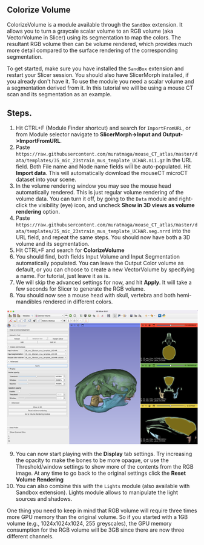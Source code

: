 ## Colorize Volume
ColorizeVolume is a module available through the `SandBox` extension. It allows you to turn a graycale scalar volume to an RGB volume (aka VectorVolume in Slicer) using its segmentation to map the colors. The resultant RGB volume then can be volume rendered, which provides much more detail compared to the surface rendering of the corresponding segmentation. 

To get started, make sure you have installed the `SandBox` extension and restart your Slicer session. You should also have SlicerMorph installed, if you already don't have it. To use the module you need a scalar volume and a segmentation derived from it. In this tutorial we will be using a mouse CT scan and its segmentation as an example.

## Steps.
1. Hit CTRL+F (Module Finder shortcut) and search for `ImportFromURL`, or from Module selector navigate to **SlicerMorph->Input and Output->ImportFromURL**.
2. Paste `https://raw.githubusercontent.com/muratmaga/mouse_CT_atlas/master/data/templates/35_mic_23strain_mus_template_UCHAR.nii.gz` in the URL field. Both File name and Node name fields will be auto-populated. Hit **Import data**. This will automatically download the mouseCT microCT dataset into your scene.
3. In the volume rendering window you may see the mouse head automatically rendered. This is just regular volume rendering of the volume data. You can turn it off, by going to the `Data` module and right-click the visibility (eye) icon, and uncheck **Show in 3D views as volume rendering** option. 
4. Paste `https://raw.githubusercontent.com/muratmaga/mouse_CT_atlas/master/data/templates/35_mic_23strain_mus_template_UCHAR.seg.nrrd` into the URL field, and repeat the same steps. You should now have both a 3D volume and its segmentation. 
5. Hit CTRL+F and search for **ColorizeVolume**
6. You should find, both fields Input Volume and Input Segmentation automatically populated. You can leave the Output Color volume as default, or you can choose to create a new VectorVolume by specifying a name. For tutorial, just leave it as is.
7. We will skip the advanced settings for now, and hit **Apply**. It will take a few seconds for Slicer to generate the RGB volume. 
8. You should now see a mouse head with skull, vertebra and both hemi-mandibles rendered in different colors.

<img src="./initial.png"> 

9. You can now start playing with the **Display** tab settings. Try increasing the opacity to make the bones to be more opaque, or use the Threshold/window settings to show more of the contents from the RGB image. At any time to go back to the original settings click the **Reset Volume Rendering** 
10. You can also combine this with the `Lights` module (also available with Sandbox extension). Lights module allows to manipulate the light sources and shadows.

One thing you need to keep in mind that RGB volume will require three times more GPU memory than the original volume. So if you started with a 1GB volume (e.g., 1024x1024x1024, 255 greyscales), the GPU memory consumption for the RGB volume will be 3GB since there are now three different channels. 
